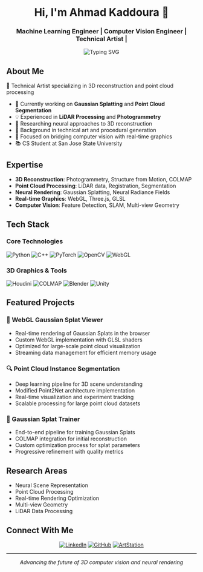 <h1 align="center">Hi, I'm Ahmad Kaddoura 👋</h1>
<h3 align="center"> Machine Learning Engineer | Computer Vision Engineer | Technical Artist |</h3>

<p align="center">
  <img src="https://readme-typing-svg.herokuapp.com?font=Fira+Code&pause=1000&width=435&lines=3D+Computer+Vision+Engineer;Technical+Artist;Gaussian+Splatting+Developer;Point+Cloud+Processing+Specialist" alt="Typing SVG" />
</p>

## About Me
🎨 Technical Artist specializing in 3D reconstruction and point cloud processing

- 🔭 Currently working on **Gaussian Splatting** and **Point Cloud Segmentation**
- 💡 Experienced in **LiDAR Processing** and **Photogrammetry**
- 🌱 Researching neural approaches to 3D reconstruction
- 💼 Background in technical art and procedural generation
- 🎯 Focused on bridging computer vision with real-time graphics
- 📚 CS Student at San Jose State University

## Expertise
- **3D Reconstruction**: Photogrammetry, Structure from Motion, COLMAP
- **Point Cloud Processing**: LiDAR data, Registration, Segmentation
- **Neural Rendering**: Gaussian Splatting, Neural Radiance Fields
- **Real-time Graphics**: WebGL, Three.js, GLSL
- **Computer Vision**: Feature Detection, SLAM, Multi-view Geometry

## Tech Stack
### Core Technologies
![Python](https://img.shields.io/badge/Python-3776AB?style=for-the-badge&logo=python&logoColor=white)
![C++](https://img.shields.io/badge/C++-00599C?style=for-the-badge&logo=c%2B%2B&logoColor=white)
![PyTorch](https://img.shields.io/badge/PyTorch-EE4C2C?style=for-the-badge&logo=pytorch&logoColor=white)
![OpenCV](https://img.shields.io/badge/OpenCV-5C3EE8?style=for-the-badge&logo=opencv&logoColor=white)
![WebGL](https://img.shields.io/badge/WebGL-990000?style=for-the-badge&logo=webgl&logoColor=white)

### 3D Graphics & Tools
![Houdini](https://img.shields.io/badge/Houdini-FF4713?style=for-the-badge&logo=houdini&logoColor=white)
![COLMAP](https://img.shields.io/badge/COLMAP-00599C?style=for-the-badge&logo=data:image/png;base64,logo-data&logoColor=white)
![Blender](https://img.shields.io/badge/Blender-F5792A?style=for-the-badge&logo=blender&logoColor=white)
![Unity](https://img.shields.io/badge/Unity-000000?style=for-the-badge&logo=unity&logoColor=white)

## Featured Projects

### 🌟 WebGL Gaussian Splat Viewer
- Real-time rendering of Gaussian Splats in the browser
- Custom WebGL implementation with GLSL shaders
- Optimized for large-scale point cloud visualization
- Streaming data management for efficient memory usage

### 🔍 Point Cloud Instance Segmentation
- Deep learning pipeline for 3D scene understanding
- Modified Point2Net architecture implementation
- Real-time visualization and experiment tracking
- Scalable processing for large point cloud datasets

### 🎨 Gaussian Splat Trainer
- End-to-end pipeline for training Gaussian Splats
- COLMAP integration for initial reconstruction
- Custom optimization process for splat parameters
- Progressive refinement with quality metrics

## Research Areas
- Neural Scene Representation
- Point Cloud Processing
- Real-time Rendering Optimization
- Multi-view Geometry
- LiDAR Data Processing

## Connect With Me
<p align="center">
  <a href="https://linkedin.com/in/ahmadkaddoura"><img src="https://img.shields.io/badge/LinkedIn-0077B5?style=for-the-badge&logo=linkedin&logoColor=white" alt="LinkedIn"/></a>
  <a href="https://github.com/ahmad-kad"><img src="https://img.shields.io/badge/GitHub-100000?style=for-the-badge&logo=github&logoColor=white" alt="GitHub"/></a>
  <a href="https://www.artstation.com/your-profile"><img src="https://img.shields.io/badge/ArtStation-13AFF0?style=for-the-badge&logo=artstation&logoColor=white" alt="ArtStation"/></a>
</p>

---

<p align="center"><i>Advancing the future of 3D computer vision and neural rendering</i></p>
